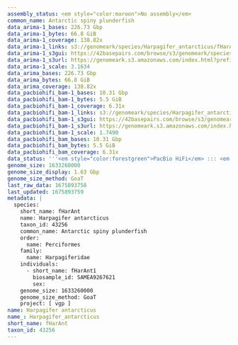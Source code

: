 ```yaml
---
assembly_status: <em style="color:maroon">No assembly</em>
common_name: Antarctic spiny plunderfish
data_arima-1_bases: 226.73 Gbp
data_arima-1_bytes: 66.8 GiB
data_arima-1_coverage: 138.82x
data_arima-1_links: s3://genomeark/species/Harpagifer_antarcticus/fHarAnt1/genomic_data/arima/<br>
data_arima-1_s3gui: https://42basepairs.com/browse/s3/genomeark/species/Harpagifer_antarcticus/fHarAnt1/genomic_data/arima/
data_arima-1_s3url: https://genomeark.s3.amazonaws.com/index.html?prefix=species/Harpagifer_antarcticus/fHarAnt1/genomic_data/arima/
data_arima-1_scale: 3.1634
data_arima_bases: 226.73 Gbp
data_arima_bytes: 66.8 GiB
data_arima_coverage: 138.82x
data_pacbiohifi_bam-1_bases: 10.31 Gbp
data_pacbiohifi_bam-1_bytes: 5.5 GiB
data_pacbiohifi_bam-1_coverage: 6.31x
data_pacbiohifi_bam-1_links: s3://genomeark/species/Harpagifer_antarcticus/fHarAnt1/genomic_data/pacbio_hifi/<br>
data_pacbiohifi_bam-1_s3gui: https://42basepairs.com/browse/s3/genomeark/species/Harpagifer_antarcticus/fHarAnt1/genomic_data/pacbio_hifi/
data_pacbiohifi_bam-1_s3url: https://genomeark.s3.amazonaws.com/index.html?prefix=species/Harpagifer_antarcticus/fHarAnt1/genomic_data/pacbio_hifi/
data_pacbiohifi_bam-1_scale: 1.7490
data_pacbiohifi_bam_bases: 10.31 Gbp
data_pacbiohifi_bam_bytes: 5.5 GiB
data_pacbiohifi_bam_coverage: 6.31x
data_status: '''<em style="color:forestgreen">PacBio HiFi</em> ::: <em style="color:forestgreen">Arima</em>'''
genome_size: 1633260000
genome_size_display: 1.63 Gbp
genome_size_method: GoaT
last_raw_data: 1675893758
last_updated: 1675893759
metadata: |
  species:
    short_name: fHarAnt
    name: Harpagifer antarcticus
    taxon_id: 43256
    common_name: Antarctic spiny plunderfish
    order:
      name: Perciformes
    family:
      name: Harpagiferidae
    individuals:
      - short_name: fHarAnt1
        biosample_id: SAMEA9267621
        sex:
    genome_size: 1633260000
    genome_size_method: GoaT
    project: [ vgp ]
name: Harpagifer antarcticus
name_: Harpagifer_antarcticus
short_name: fHarAnt
taxon_id: 43256
---
```

